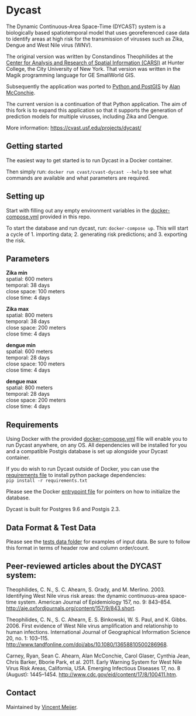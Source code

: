 # Dycast

The Dynamic Continuous-Area Space-Time (DYCAST) system is a biologically based spatiotemporal model that uses georeferenced case data to identify areas at high risk for the transmission of virusses such as Zika, Dengue and West Nile virus (WNV).  

The original version was written by Constandinos Theophilides at the [Center for Analysis and Research of Spatial Information (CARSI)](http://www.geography.hunter.cuny.edu/~carsi/) at Hunter College, the City University of New York. That version was written in the Magik programming language for GE SmallWorld GIS. 

Subsequently the application was ported to [Python and PostGIS](https://github.com/almccon/DYCAST) by [Alan McConchie](https://github.com/almccon). 

The current version is a continuation of that Python application.
The aim of this fork is to expand this application so that it supports the generation of prediction models for multiple virusses, including Zika and Dengue. 

More information: https://cvast.usf.edu/projects/dycast/  


## Getting started
The easiest way to get started is to run Dycast in a Docker container.

Then simply run: `docker run cvast/cvast-dycast --help` to see what commands are available and what parameters are required. 


## Setting up
Start with filling out any empty environment variables in the [docker-compose.yml](./docker-compose.yml) provided in this repo.

To start the database and run dycast, run: `docker-compose up`.
This will start a cycle of 1. importing data; 2. generating risk predictions; and 3. exporting the risk.


## Parameters

**Zika min**  
spatial: 600 meters  
temporal: 38 days  
close space: 100 meters  
close time: 4 days  

**Zika max**  
spatial: 800 meters  
temporal: 38 days  
close space: 200 meters  
close time: 4 days  

**dengue min**  
spatial: 600 meters  
temporal: 28 days  
close space: 100 meters  
close time: 4 days  

**dengue max**  
spatial: 800 meters  
temporal: 28 days  
close space: 200 meters  
close time: 4 days  


## Requirements
Using Docker with the provided [docker-compose.yml](./docker-compose.yml) file will enable you to run Dycast anywhere, on any OS. All dependencies will be installed for you and a compatible Postgis database is set up alongside your Dycast container. 

If you do wish to run Dycast outside of Docker, you can use the [requirements file](./application/init/requirements.txt) to install python package dependencies:  
`pip install -r requirements.txt`  

Please see the Docker [entrypoint file](./docker/entrypoint.sh) for pointers on how to initialize the database. 

Dycast is built for Postgres 9.6 and Postgis 2.3.


## Data Format & Test Data
Please see the [tests data folder](./application/tests/test_data) for examples of input data. Be sure to follow this format in terms of header row and column order/count.


## Peer-reviewed articles about the DYCAST system:

Theophilides, C. N., S. C. Ahearn, S. Grady, and M. Merlino. 2003. Identifying West Nile virus risk areas: the dynamic continuous-area space-time system. American Journal of Epidemiology 157, no. 9: 843–854. http://aje.oxfordjournals.org/content/157/9/843.short.

Theophilides, C. N., S. C. Ahearn, E. S. Binkowski, W. S. Paul, and K. Gibbs. 2006. First evidence of West Nile virus amplification and relationship to human infections. International Journal of Geographical Information Science 20, no. 1: 103–115. http://www.tandfonline.com/doi/abs/10.1080/13658810500286968.

Carney, Ryan, Sean C. Ahearn, Alan McConchie, Carol Glaser, Cynthia Jean, Chris Barker, Bborie Park, et al. 2011. Early Warning System for West Nile Virus Risk Areas, California, USA. Emerging Infectious Diseases 17, no. 8 (August): 1445–1454. http://www.cdc.gov/eid/content/17/8/100411.htm.

## Contact

Maintained by [Vincent Meijer](https://www.linkedin.com/in/vincentmeijer1/).

